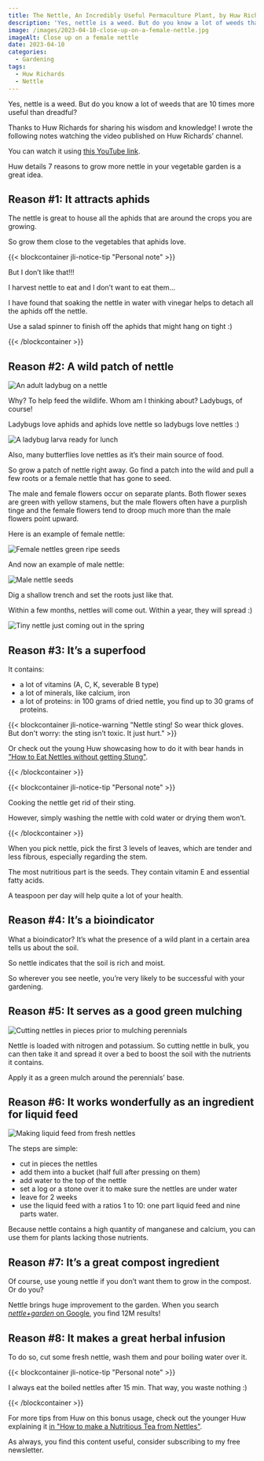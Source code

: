 ```yaml
---
title: The Nettle, An Incredibly Useful Permaculture Plant, by Huw Richards
description: 'Yes, nettle is a weed. But do you know a lot of weeds that are 10 times more useful than dreadful?'
image: /images/2023-04-10-close-up-on-a-female-nettle.jpg
imageAlt: Close up on a female nettle
date: 2023-04-10
categories:
  - Gardening
tags:
  - Huw Richards
  - Nettle
---
```


Yes, nettle is a weed. But do you know a lot of weeds that are 10 times more useful than dreadful?

Thanks to Huw Richards for sharing his wisdom and knowledge! I wrote the following notes watching the video published on Huw Richards’ channel.

<!-- more -->

You can watch it using [this YouTube link](https://www.youtube.com/watch?v=lkUmwlJ5RQ8).

Huw details 7 reasons to grow more nettle in your vegetable garden is a great idea.

## Reason #1: It attracts aphids

The nettle is great to house all the aphids that are around the crops you are growing.

So grow them close to the vegetables that aphids love.

{{< blockcontainer jli-notice-tip "Personal note" >}}

But I don’t like that!!!

I harvest nettle to eat and I don’t want to eat them…

I have found that soaking the nettle in water with vinegar helps to detach all the aphids off the nettle.

Use a salad spinner to finish off the aphids that might hang on tight :)

{{< /blockcontainer >}}

## Reason #2: A wild patch of nettle

![An adult ladybug on a nettle](images/an-adult-ladybug-on-a-nettle.jpg 'Credits: image from the vlog of Huw Richards')

Why? To help feed the wildlife. Whom am I thinking about? Ladybugs, of course!

Ladybugs love aphids and aphids love nettle so ladybugs love nettles :)

![A ladybug larva ready for lunch](images/a-ladybug-larva-ready-for-lunch.jpg 'Credits: image from the vlog of Huw Richards')

Also, many butterflies love nettles as it’s their main source of food.

So grow a patch of nettle right away. Go find a patch into the wild and pull a few roots or a female nettle that has gone to seed.

The male and female flowers occur on separate plants. Both flower sexes are green with yellow stamens, but the male flowers often have a purplish tinge and the female flowers tend to droop much more than the male flowers point upward.

Here is an example of female nettle:

![Female nettles green ripe seeds](images/female-nettles-green-ripe-seeds.jpg 'Credits: image from [wallpaperflare.com](https://www.wallpaperflare.com/nettles-ripe-seeds-plants-green-leaf-branch-foliage-wallpaper-wvxom)')

And now an example of male nettle:

![Male nettle seeds](images/male-nettle-seeds.jpg 'Credits: image from [Harry Rose on Flickr.com](https://www.flickr.com/) (Original picture found at "https://www.flickr.com/photos/macleaygrassman/19363250773")')

Dig a shallow trench and set the roots just like that.

Within a few months, nettles will come out. Within a year, they will spread :)

![Tiny nettle just coming out in the spring](images/tiny-nettle-just-coming-out-in-the-spring.jpg 'Credits: image from the vlog of Huw Richards')

## Reason #3: It’s a superfood

It contains:

- a lot of vitamins (A, C, K, severable B type)
- a lot of minerals, like calcium, iron
- a lot of proteins: in 100 grams of dried nettle, you find up to 30 grams of proteins.

{{< blockcontainer jli-notice-warning "Nettle sting! So wear thick gloves. But don't worry: the sting isn’t toxic. It just hurt." >}}

Or check out the young Huw showcasing how to do it with bear hands in ["How to Eat Nettles without getting Stung"](https://www.youtube.com/watch?v=Jy9yyMjtWWQ).

{{< /blockcontainer >}}

{{< blockcontainer jli-notice-tip "Personal note" >}}

Cooking the nettle get rid of their sting.

However, simply washing the nettle with cold water or drying them won’t.

{{< /blockcontainer >}}

When you pick nettle, pick the first 3 levels of leaves, which are tender and less fibrous, especially regarding the stem.

The most nutritious part is the seeds. They contain vitamin E and essential fatty acids.

A teaspoon per day will help quite a lot of your health.

## Reason #4: It’s a bioindicator

What a bioindicator? It’s what the presence of a wild plant in a certain area tells us about the soil.

So nettle indicates that the soil is rich and moist.

So wherever you see neetle, you’re very likely to be successful with your gardening.

## Reason #5: It serves as a good green mulching

![Cutting nettles in pieces prior to mulching perennials](images/cutting-nettles-in-pieces-prior-to-mulching-perennials.jpg 'Credits: image from the vlog of Huw Richards')

Nettle is loaded with nitrogen and potassium. So cutting nettle in bulk, you can then take it and spread it over a bed to boost the soil with the nutrients it contains.

Apply it as a green mulch around the perennials’ base.

## Reason #6: It works wonderfully as an ingredient for liquid feed

![Making liquid feed from fresh nettles](images/making-liquid-feed-from-fresh-nettles.jpg 'Credits: image from the vlog of Huw Richards')

The steps are simple:

- cut in pieces the nettles
- add them into a bucket (half full after pressing on them)
- add water to the top of the nettle
- set a log or a stone over it to make sure the nettles are under water
- leave for 2 weeks
- use the liquid feed with a ratios 1 to 10: one part liquid feed and nine parts water.

Because nettle contains a high quantity of manganese and calcium, you can use them for plants lacking those nutrients.

## Reason #7: It’s a great compost ingredient

Of course, use young nettle if you don’t want them to grow in the compost. Or do you?

Nettle brings huge improvement to the garden. When you search [_nettle+garden_ on Google](https://www.google.com/search?q=nettle+garden), you find 12M results!

## Reason #8: It makes a great herbal infusion

To do so, cut some fresh nettle, wash them and pour boiling water over it.

{{< blockcontainer jli-notice-tip "Personal note" >}}

I always eat the boiled nettles after 15 min. That way, you waste nothing :)

{{< /blockcontainer >}}

For more tips from Huw on this bonus usage, check out the younger Huw explaining it [in "How to make a Nutritious Tea from Nettles"](https://www.youtube.com/watch?v=2qQSB0luBRY).

As always, you find this content useful, consider subscribing to my free newsletter.
